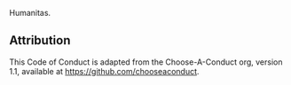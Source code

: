 Humanitas.


## Attribution

This Code of Conduct is adapted from the Choose-A-Conduct org, version 1.1, available at <https://github.com/chooseaconduct>.
